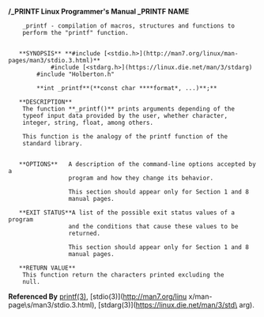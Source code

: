 **/_PRINTF                 Linux Programmer's Manual                 _PRINTF**
       **NAME**

		_printf - compilation of macros, structures and functions to
		perform the "printf" function.


       **SYNOPSIS**	**#include [<stdio.h>](http://man7.org/linux/man-pages/man3/stdio.3.html)**
       			#include [<stdarg.h>](https://linux.die.net/man/3/stdarg)
			#include "Holberton.h"

			**int _printf**(**const char ****format*, ...)**;**

       **DESCRIPTION**
		The function **_printf()** prints arguments depending of the
		typeof input data provided by the user, whether character,
		integer, string, float, among others.

		This function is the analogy of the printf function of the
		standard library.


       **OPTIONS**   A description of the command-line options accepted by a
                     program and how they change its behavior.

                     This section should appear only for Section 1 and 8
                     manual pages.

       **EXIT STATUS**A list of the possible exit status values of a program
                     and the conditions that cause these values to be
                     returned.

                     This section should appear only for Section 1 and 8
                     manual pages.

       **RETURN VALUE**
		This function return the characters printed excluding the
		null.

**Referenced By**
[printf(3)](https://linux.die.net/man/3/printf), [stdio(3)](http://man7.org/linu
x/man-page\s/man3/stdio.3.html), [stdarg(3)](https://linux.die.net/man/3/std\
arg).
